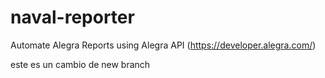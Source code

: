 # naval-reporter
Automate Alegra Reports using Alegra API (https://developer.alegra.com/)




este es un cambio de new branch